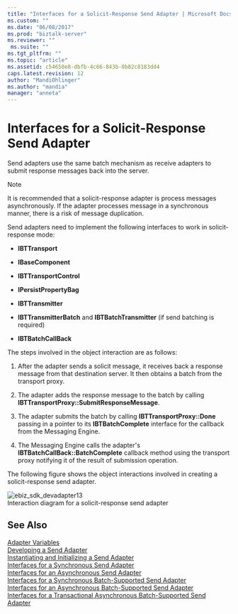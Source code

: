 ```yaml
---
title: "Interfaces for a Solicit-Response Send Adapter | Microsoft Docs"
ms.custom: ""
ms.date: "06/08/2017"
ms.prod: "biztalk-server"
ms.reviewer: ""
 ms.suite: ""
ms.tgt_pltfrm: ""
ms.topic: "article"
ms.assetid: c54650e8-dbfb-4c66-843b-0b82c8183dd4
caps.latest.revision: 12
author: "MandiOhlinger"
ms.author: "mandia"
manager: "anneta"
---
```

# Interfaces for a Solicit-Response Send Adapter
Send adapters use the same batch mechanism as receive adapters to submit response messages back into the server.  
  
> [!NOTE]
>  It is recommended that a solicit-response adapter is process messages asynchronously. If the adapter processes message in a synchronous manner, there is a risk of message duplication.  
  
 Send adapters need to implement the following interfaces to work in solicit-response mode:  
  
-   **IBTTransport**  
  
-   **IBaseComponent**  
  
-   **IBTTransportControl**  
  
-   **IPersistPropertyBag**  
  
-   **IBTTransmitter**  
  
-   **IBTTransmitterBatch** and **IBTBatchTransmitter** (if send batching is required)  
  
-   **IBTBatchCallBack**  
  
 The steps involved in the object interaction are as follows:  
  
1.  After the adapter sends a solicit message, it receives back a response message from that destination server. It then obtains a batch from the transport proxy.  
  
2.  The adapter adds the response message to the batch by calling **IBTTransportProxy::SubmitResponseMessage**.  
  
3.  The adapter submits the batch by calling **IBTTransportProxy::Done** passing in a pointer to its **IBTBatchComplete** interface for the callback from the Messaging Engine.  
  
4.  The Messaging Engine calls the adapter's **IBTBatchCallBack::BatchComplete** callback method using the transport proxy notifying it of the result of submission operation.  
  
 The following figure shows the object interactions involved in creating a solicit-response send adapter.  
  
 ![](../core/media/ebiz-sdk-devadapter13.gif "ebiz_sdk_devadapter13")  
Interaction diagram for a solicit-response send adapter  
  
## See Also  
 [Adapter Variables](../core/adapter-variables.md)   
 [Developing a Send Adapter](../core/developing-a-send-adapter.md)   
 [Instantiating and Initializing a Send Adapter](../core/instantiating-and-initializing-a-send-adapter.md)   
 [Interfaces for a Synchronous Send Adapter](../core/interfaces-for-a-synchronous-send-adapter.md)   
 [Interfaces for an Asynchronous Send Adapter](../core/interfaces-for-an-asynchronous-send-adapter.md)   
 [Interfaces for a Synchronous Batch-Supported Send Adapter](../core/interfaces-for-a-synchronous-batch-supported-send-adapter.md)   
 [Interfaces for an Asynchronous Batch-Supported Send Adapter](../core/interfaces-for-an-asynchronous-batch-supported-send-adapter.md)   
 [Interfaces for a Transactional Asynchronous Batch-Supported Send Adapter](../core/interfaces-for-a-transactional-asynchronous-batch-supported-send-adapter.md)